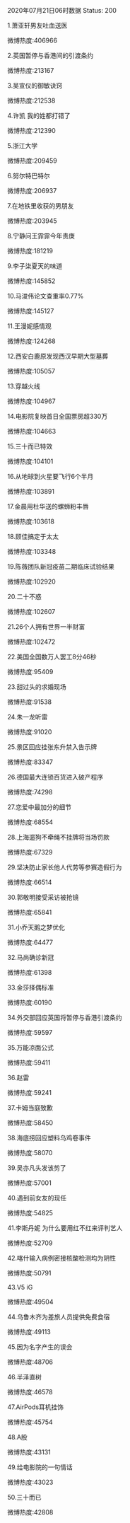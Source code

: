 2020年07月21日06时数据
Status: 200

1.萧亚轩男友吐血送医

微博热度:406966

2.英国暂停与香港间的引渡条约

微博热度:213167

3.吴宣仪的御敏诀窍

微博热度:212538

4.许凯 我的姓都打错了

微博热度:212390

5.浙江大学

微博热度:209459

6.努尔特巴特尔

微博热度:206937

7.在地铁里收获的男朋友

微博热度:203945

8.宁静问王霏霏今年贵庚

微博热度:181219

9.李子柒夏天的味道

微博热度:145852

10.马浚伟论文查重率0.77%

微博热度:145127

11.王漫妮感情观

微博热度:124268

12.西安白鹿原发现西汉早期大型墓葬

微博热度:105057

13.穿越火线

微博热度:104967

14.电影院复映首日全国票房超330万

微博热度:104663

15.三十而已特效

微博热度:104101

16.从地球到火星要飞行6个半月

微博热度:103891

17.金晨用杜华送的螺蛳粉丰唇

微博热度:103618

18.顾佳搞定于太太

微博热度:103348

19.陈薇团队新冠疫苗二期临床试验结果

微博热度:102920

20.二十不惑

微博热度:102607

21.26个人拥有世界一半财富

微博热度:102472

22.美国全国数万人罢工8分46秒

微博热度:95409

23.甜过头的求婚现场

微博热度:91538

24.朱一龙听雷

微博热度:91020

25.景区回应挂张东升禁入告示牌

微博热度:83347

26.德国最大连锁百货进入破产程序

微博热度:74298

27.恋爱中最加分的细节

微博热度:68554

28.上海遛狗不牵绳不挂牌将当场罚款

微博热度:67329

29.坚决防止家长他人代劳等参赛造假行为

微博热度:66514

30.郭敬明接受采访被抢镜

微博热度:65841

31.小乔天鹅之梦优化

微博热度:64477

32.马尚确诊新冠

微博热度:61398

33.金莎择偶标准

微博热度:60190

34.外交部回应英国将暂停与香港引渡条约

微博热度:59597

35.万能凉面公式

微博热度:59411

36.赵雷

微博热度:59241

37.卡姆当庭致歉

微博热度:58450

38.海底捞回应塑料乌鸡卷事件

微博热度:58070

39.吴亦凡头发该剪了

微博热度:57001

40.遇到前女友的现任

微博热度:54825

41.李斯丹妮 为什么要用红不红来评判艺人

微博热度:52709

42.喀什输入病例密接核酸检测均为阴性

微博热度:50791

43.V5 iG

微博热度:49504

44.乌鲁木齐为差旅人员提供免费食宿

微博热度:49113

45.因为名字产生的误会

微博热度:48706

46.半泽直树

微博热度:46578

47.AirPods耳机挂饰

微博热度:45754

48.A股

微博热度:43131

49.给电影院的一句情话

微博热度:43023

50.三十而已

微博热度:42808

